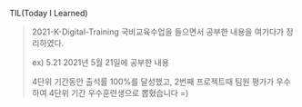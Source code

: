 TIL(Today I Learned)

> 2021-K-Digital-Training 국비교육수업을 들으면서 공부한 내용을 여기다가 정리하였다.
> 
> ex) 5.21 2021년 5월 21일에 공부한 내용
>
> 4단위 기간동안 출석률 100%를 달성했고, 2번째 프로젝트때 팀원 평가가 우수하여 4단위 기간 우수훈련생으로 뽑혔습니다 =)
